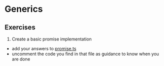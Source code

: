 # Generics

## Exercises

1. Create a basic promise implementation 
  * add your answers to [promise.ts](promise.ts)
  * uncomment the code you find in that file as guidance to know when you are done
